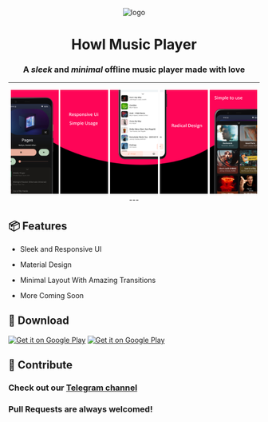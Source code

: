 <div align="center">

![logo](https://raw.githubusercontent.com/MrWooltrest/Howl/alpha/app/src/main/res/mipmap-xhdpi/ic_launcher_foreground.webp)

# Howl Music Player

### A *sleek* and *minimal* offline music player made with love

---
<img src="metadata/en-US/images/phoneScreenshots/image1.jpeg" width="19%" alt="Now Playing" />
<img src="metadata/en-US/images/phoneScreenshots/image2.jpeg" width="19%" alt="Text1" />
<img src="metadata/en-US/images/phoneScreenshots/image3.jpeg" width="19%" alt="Songs" />
<img src="metadata/en-US/images/phoneScreenshots/image4.jpeg" width="19%" alt="Text2" />
<img src="metadata/en-US/images/phoneScreenshots/image5.jpeg" width="19%" alt="Albums" />
---

<div align="left">

## :package: Features 

- Sleek and Responsive UI

- Material Design

- Minimal Layout With Amazing Transitions 

- More Coming Soon

## :iphone: Download
<a href='https://play.google.com/store/apps/details?id=com.looker.howlmusic'><img alt='Get it on Google Play' src='https://f-droid.org/badge/get-it-on.png' width="323" height="125"/></a>
<a href='https://play.google.com/store/apps/details?id=com.looker.howlmusic'><img alt='Get it on Google Play' src='https://play.google.com/intl/en_us/badges/static/images/badges/en_badge_web_generic.png' width="323" height="125"/></a>

## :wave: Contribute
### Check out our [Telegram channel](https://telegram.me/IamlookerBuilds)
### Pull Requests are always welcomed!
